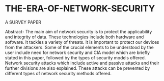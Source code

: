 # THE-ERA-OF-NETWORK-SECURITY
A SURVEY PAPER

Abstract- The main aim of network security is to protect the applicability and integrity of data. These technologies include both hardware and software. It tackles a variety of threats. It is important to protect our devices from the attackers. Some of the crucial elements to be understood by the user include need for network security and CIA model which are briefly stated in this paper, followed by the types of security models offered. Network security attacks which include active and passive attacks and their further divisions are also explained. These attacks can be prevented by different types of network security methods offered.
